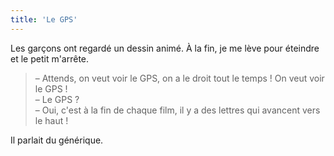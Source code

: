 ```yaml
---
title: 'Le GPS'
---
```


Les garçons ont regardé un dessin animé. À la fin, je me lève pour éteindre et
le petit m'arrête.

<!-- more -->

> – Attends, on veut voir le GPS, on a le droit tout le temps ! On veut voir le
> GPS !  
> – Le GPS ?  
> – Oui, c'est à la fin de chaque film, il y a des lettres qui avancent vers le
> haut !

Il parlait du générique.

